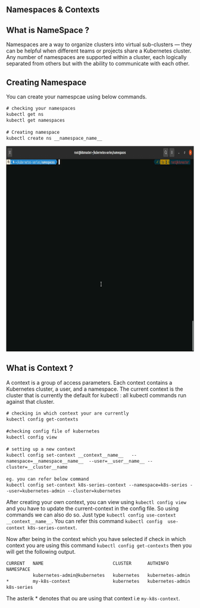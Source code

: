 ## Namespaces & Contexts


## What is NameSpace ?
Namespaces are a way to organize clusters into virtual sub-clusters — they can be helpful when different teams or projects share a Kubernetes cluster. Any number of namespaces are supported within a cluster, each logically separated from others but with the ability to communicate with each other.

## Creating Namespace
You can create your namespcae using below commands.
```
# checking your namespaces
kubectl get ns
kubectl get namespaces

# Creating namespace
kubectl create ns __namespace_name__
```

<p align="center">
  <img width="1000" height="550" src="https://github.com/amit17133129/Kubernetes-Series/blob/main/Namespaces&Contexts/Images/namespace.gif?raw=true">
</p>

## What is Context ?
A context is a group of access parameters. Each context contains a Kubernetes cluster, a user, and a namespace. The current context is the cluster that is currently the default for kubectl : all kubectl commands run against that cluster.

```
# checking in which context your are currently
kubectl config get-contexts

#checking config file of kubernetes
kubectl config view

# setting up a new context
kubectl config set-context __context__name__   --namespace=__namespace__name__  --user=__user__name__ --cluster=__cluster__name

eg. you can refer below command
kubectl config set-context k8s-series-context --namespace=k8s-series --user=kubernetes-admin --cluster=kubernetes

```

After creating your own context, you can view using `kubectl config view` and you have to update the current-context in the config file. So using commands we can also do so. Just type `kubectl config use-context __context__name__`. You can refer this command `kubectl config  use-context k8s-series-context`. 

Now after being in the context which you have selected if check in which context you are using this command 
`kubectl config get-contexts` then you will get the following output.

```
CURRENT   NAME                          CLUSTER      AUTHINFO           NAMESPACE
          kubernetes-admin@kubernetes   kubernetes   kubernetes-admin   
*         my-k8s-context                kubernetes   kubernetes-admin   k8s-series
```
The asterik * denotes that ou are using that context i.e `my-k8s-context`. 
